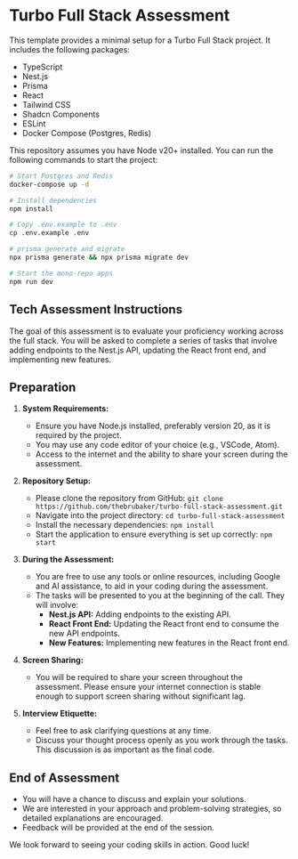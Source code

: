 # Turbo Full Stack Assessment

This template provides a minimal setup for a Turbo Full Stack project. It
includes the following packages:

- TypeScript
- Nest.js
- Prisma
- React
- Tailwind CSS
- Shadcn Components
- ESLint
- Docker Compose (Postgres, Redis)

This repository assumes you have Node v20+ installed. You can run the following
commands to start the project:

```bash
# Start Postgres and Redis
docker-compose up -d

# Install dependencies
npm install

# Copy .env.example to .env
cp .env.example .env

# prisma generate and migrate
npx prisma generate && npx prisma migrate dev

# Start the mono-repo apps
npm run dev
```

## Tech Assessment Instructions

The goal of this assessment is to evaluate your proficiency working across the
full stack. You will be asked to complete a series of tasks that involve
adding endpoints to the Nest.js API, updating the React front end, and
implementing new features.

## Preparation

1. **System Requirements:**
   - Ensure you have Node.js installed, preferably version 20, as it is required by the project.
   - You may use any code editor of your choice (e.g., VSCode, Atom).
   - Access to the internet and the ability to share your screen during the assessment.

2. **Repository Setup:**
   - Please clone the repository from GitHub:
     `git clone https://github.com/thebrubaker/turbo-full-stack-assessment.git`
   - Navigate into the project directory:
     `cd turbo-full-stack-assessment`
   - Install the necessary dependencies:
     `npm install`
   - Start the application to ensure everything is set up correctly:
     `npm start`

3. **During the Assessment:**
   - You are free to use any tools or online resources, including Google and AI assistance, to aid in your coding during the assessment.
   - The tasks will be presented to you at the beginning of the call. They will involve:
      - **Nest.js API:** Adding endpoints to the existing API.
      - **React Front End:** Updating the React front end to consume the new API
      endpoints.
      - **New Features:** Implementing new features in the React front end.

4. **Screen Sharing:**
   - You will be required to share your screen throughout the assessment. Please ensure your internet connection is stable enough to support screen sharing without significant lag.

5. **Interview Etiquette:**
   - Feel free to ask clarifying questions at any time.
   - Discuss your thought process openly as you work through the tasks. This discussion is as important as the final code.

## End of Assessment

- You will have a chance to discuss and explain your solutions.
- We are interested in your approach and problem-solving strategies, so detailed explanations are encouraged.
- Feedback will be provided at the end of the session.

We look forward to seeing your coding skills in action. Good luck!